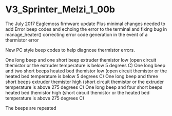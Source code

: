 # V3_Sprinter_Melzi_1_00b
The July 2017 Eaglemoss firmware update Plus minimal changes needed to add Error beep codes and echoing the error to the terminal and fixing bug in manage_heater() correcting error code generation in the event of a thermistor error  

New PC style beep codes to help diagnose thermistor errors.

One long beep and one short beep extruder themistor low (open circuit themistor or the extruder temperature is below 5 degrees C)
One long beep and two short beeps heated bed themistor low (open circuit themistor or the heated bed temperature is below 5 degrees C)
One long beep and three short beeps extruder themistor high (short circuit themistor or the extruder temperature is above 275 degrees C)
One long beep and four short beeps heated bed themistor high (short circuit themistor or the heated bed temperature is above 275 degrees C)

The beeps are repeated
